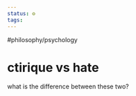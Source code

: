 ```yaml
---
status: ⚙️
tags:
---
```

#philosophy/psychology 
# ctirique vs hate

what is the difference between these two?